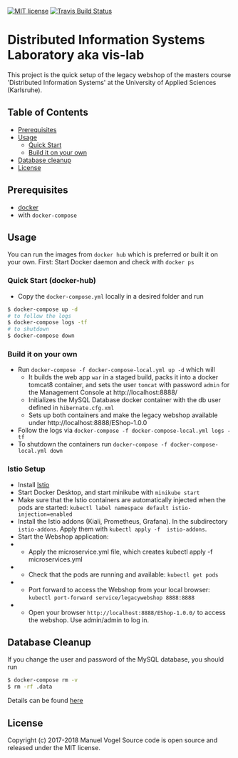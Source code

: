 [![MIT license](http://img.shields.io/badge/license-MIT-brightgreen.svg)](http://opensource.org/licenses/MIT)
[![Travis Build Status](https://travis-ci.org/mavogel/hska-vis-legacy.svg?branch=master)](https://travis-ci.org/mavogel/hska-vis-legacy)

# Distributed Information Systems Laboratory aka vis-lab
This project is the quick setup of the legacy webshop of 
the masters course 'Distributed Information Systems' at the University of Applied Sciences (Karlsruhe).

## Table of Contents
- [Prerequisites](#prerequisites)
- [Usage](#usage)
    - [Quick Start](#quick-start)
    - [Build it on your own](#build-it-on-your-own)
- [Database cleanup](#database-cleanup)
- [License](#license)

## <a name="prerequisites"></a>Prerequisites
- [docker](https://docker.com)
- with `docker-compose`

## <a name="usage"></a>Usage
You can run the images from `docker hub` which is preferred or built it on your own.
First: Start Docker daemon and check with `docker ps`

### <a name="quick-start"></a>Quick Start (docker-hub)
- Copy the `docker-compose.yml` locally in a desired folder and run
```bash
$ docker-compose up -d
# to follow the logs
$ docker-compose logs -tf
# to shutdown
$ docker-compose down
```

### <a name="built-it-on-your-own"></a>Build it on your own
- Run `docker-compose -f docker-compose-local.yml up -d` which will
    - It builds the web app `war` in a staged build, packs it into a docker tomcat8 container,
    and sets the user `tomcat` with password `admin` for the Management Console at http://localhost:8888/
    - Initializes the MySQL Database docker container with the db user defined in `hibernate.cfg.xml`
    - Sets up both containers and make the legacy webshop available under http://localhost:8888/EShop-1.0.0
- Follow the logs via `docker-compose -f docker-compose-local.yml logs -tf`
- To shutdown the containers run `docker-compose -f docker-compose-local.yml down`

### <a name="istio"></a>Istio Setup

* Install [Istio](https://istio.io/latest/docs/setup/getting-started/)
* Start Docker Desktop, and start minikube with `minikube start`
* Make sure that the Istio containers are automatically injected when the pods are started: `kubectl label namespace default istio-injection=enabled`
* Install the Istio addons (Kiali, Prometheus, Grafana). In the subdirectory `istio-addons`. Apply them with `kubectl apply -f  istio-addons`.
* Start the Webshop application:
* - Apply the microservice.yml file, which creates kubectl apply -f microservices.yml
* - Check that the pods are running and available: `kubectl get pods`
* - Port forward to access the Webshop from your local browser: `kubectl port-forward service/legacywebshop 8888:8888`
* - Open your browser `http://localhost:8888/EShop-1.0.0/` to access the webshop. Use admin/admin to log in.

## <a name="database-cleanup"></a>Database Cleanup
If you change the user and password of the MySQL database, you should run
```bash
$ docker-compose rm -v
$ rm -rf .data
```
Details can be found [here](https://github.com/docker-library/mysql/issues/51)

## <a name="license"></a>License
Copyright (c) 2017-2018 Manuel Vogel
Source code is open source and released under the MIT license.
